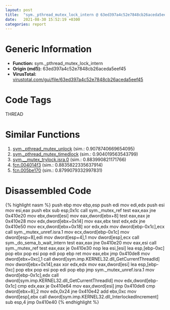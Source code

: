 ```yaml
---
layout: post
title:  "sym._pthread_mutex_lock_intern @ 63ed397a4c52e7848cb26aceda5eef45"
date:   2021-08-30 15:52:19 +0300
categories: report
---
```


# Generic Information
- **Function:** sym.\_pthread\_mutex\_lock\_intern
- **Origin (md5):** 63ed397a4c52e7848cb26aceda5eef45
- **VirusTotal:** [virustotal.com/gui/file/63ed397a4c52e7848cb26aceda5eef45][virustotal_ref]

# Code Tags
<span class="tag" id="THREAD">THREAD</span>


# Similar Functions

1. [sym.\_pthread\_mutex\_unlock][similar_1_ref] (sim.: 0.9078740669654095)
2. [sym.\_pthread\_mutex\_timedlock][similar_2_ref] (sim.: 0.904019563543799)
3. [sym.\_\_mutex\_trylock.isra.0][similar_3_ref] (sim.: 0.883990821171766)
4. [fcn.004014f3][similar_4_ref] (sim.: 0.8835822335637914)
5. [fcn.005be170][similar_5_ref] (sim.: 0.8799079332997831)


# Disassembled Code

{% highlight nasm %}
push ebp
mov ebp,esp
push edi
mov edi,edx
push esi
mov esi,eax
push ebx
sub esp,0x1c
call sym._mutex_ref
test eax,eax
jne 0x410e20
mov ebx,dword[esi]
mov eax,dword[ebx+8]
test eax,eax
je 0x410e28
mov edx,dword[ebx+0x14]
mov eax,ebx
test edx,edx
jne 0x410e50
mov ecx,dword[ebx+0x18]
xor edx,edx
mov dword[ebp-0x1c],ecx
call sym._mutex_unref.isra.1
mov ecx,dword[ebp-0x1c]
mov dword[esp+8],edi
mov dword[esp+4],1
mov dword[esp],ecx
call sym._do_sema_b_wait_intern
test eax,eax
jne 0x410e20
mov eax,esi
call sym._mutex_ref
test eax,eax
je 0x410e30
nop 
lea esi,[esi]
lea esp,[ebp-0xc]
pop ebx
pop esi
pop edi
pop ebp
ret 
mov eax,ebx
jmp 0x410de8
mov dword[ebx+0xc],1
call dword[sym.imp.KERNEL32.dll_GetCurrentThreadId]
mov dword[ebx+0x14],eax
xor edx,edx
mov eax,dword[esi]
lea esp,[ebp-0xc]
pop ebx
pop esi
pop edi
pop ebp
jmp sym._mutex_unref.isra.1
mov dword[ebp-0x1c],edx
call dword[sym.imp.KERNEL32.dll_GetCurrentThreadId]
mov edx,dword[ebp-0x1c]
cmp edx,eax
je 0x410e64
mov eax,dword[esi]
jmp 0x410de8
cmp dword[ebx+8],2
mov edx,0x24
jne 0x410e42
add ebx,0xc
mov dword[esp],ebx
call dword[sym.imp.KERNEL32.dll_InterlockedIncrement]
sub esp,4
jmp 0x410e40
{% endhighlight %}


[similar_1_ref]: /report/sym._pthread_mutex_unlock@63ed397a4c52e7848cb26aceda5eef45
[similar_2_ref]: /report/sym._pthread_mutex_timedlock@63ed397a4c52e7848cb26aceda5eef45
[similar_3_ref]: /report/sym.__mutex_trylock.isra.0@63ed397a4c52e7848cb26aceda5eef45
[similar_4_ref]: /report/fcn.004014f3@35bedc5498306afe90b32d21d460d74f
[similar_5_ref]: /report/fcn.005be170@c92f0480e2fbc88393d2c65c08a235e0
[virustotal_ref]: https://www.virustotal.com/gui/file/63ed397a4c52e7848cb26aceda5eef45
